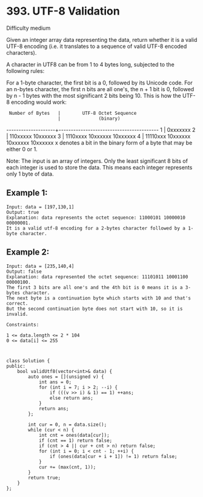 # 393. UTF-8 Validation
Difficulty medium

Given an integer array data representing the data, return whether it is a valid UTF-8 encoding (i.e. it translates to a sequence of valid UTF-8 encoded characters).

A character in UTF8 can be from 1 to 4 bytes long, subjected to the following rules:

For a 1-byte character, the first bit is a 0, followed by its Unicode code.
For an n-bytes character, the first n bits are all one's, the n + 1 bit is 0, followed by n - 1 bytes with the most significant 2 bits being 10.
This is how the UTF-8 encoding would work:

     Number of Bytes   |        UTF-8 Octet Sequence
                       |              (binary)
   --------------------+-----------------------------------------
            1          |   0xxxxxxx
            2          |   110xxxxx 10xxxxxx
            3          |   1110xxxx 10xxxxxx 10xxxxxx
            4          |   11110xxx 10xxxxxx 10xxxxxx 10xxxxxx
x denotes a bit in the binary form of a byte that may be either 0 or 1.

Note: The input is an array of integers. Only the least significant 8 bits of each integer is used to store the data. This means each integer represents only 1 byte of data.


## Example 1:
```
Input: data = [197,130,1]
Output: true
Explanation: data represents the octet sequence: 11000101 10000010 00000001.
It is a valid utf-8 encoding for a 2-bytes character followed by a 1-byte character.
```


## Example 2:
```
Input: data = [235,140,4]
Output: false
Explanation: data represented the octet sequence: 11101011 10001100 00000100.
The first 3 bits are all one's and the 4th bit is 0 means it is a 3-bytes character.
The next byte is a continuation byte which starts with 10 and that's correct.
But the second continuation byte does not start with 10, so it is invalid.
```


```
Constraints:

1 <= data.length <= 2 * 104
0 <= data[i] <= 255
```


#
```
class Solution {
public:
    bool validUtf8(vector<int>& data) {
        auto ones = [](unsigned v) {
            int ans = 0;
            for (int i = 7; i > 2; --i) {
                if (((v >> i) & 1) == 1) ++ans;
                else return ans;
            }
            return ans;
        };

        int cur = 0, n = data.size();
        while (cur < n) {
            int cnt = ones(data[cur]);
            if (cnt == 1) return false;
            if (cnt > 4 || cur + cnt > n) return false;
            for (int i = 0; i < cnt - 1; ++i) {
                if (ones(data[cur + i + 1]) != 1) return false;
            }
            cur += (max(cnt, 1));
        }
        return true;
    }
};
```